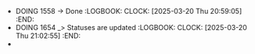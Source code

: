 - DOING 1558 -> Done
  :LOGBOOK:
  CLOCK: [2025-03-20 Thu 20:59:05]
  :END:
- DOING 1654 _> Statuses are updated
  :LOGBOOK:
  CLOCK: [2025-03-20 Thu 21:02:55]
  :END:
-